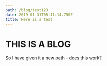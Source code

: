 ```yaml
---
path: /blog/test123
date: 2019-01-31T05:11:14.750Z
title: Here is a test
---
```


# THIS IS A BLOG

So I have given it a new path - does this work?
